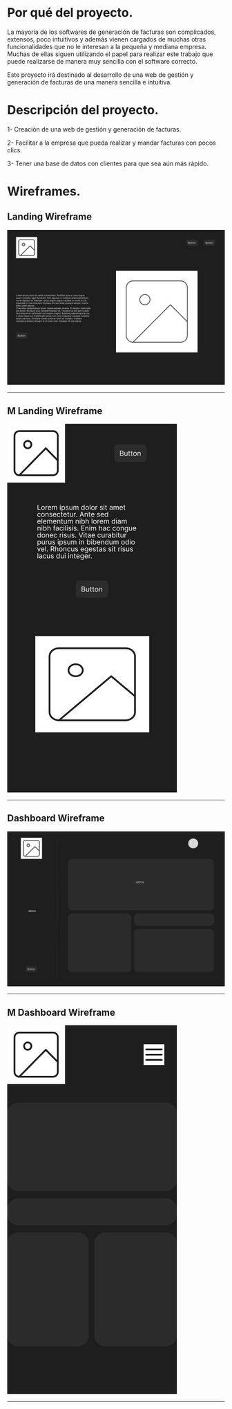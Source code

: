 # Por qué del proyecto.

La mayoría de los softwares de generación de facturas son complicados, extensos, poco intuitivos y además vienen cargados de muchas otras funcionalidades que no le interesan a la pequeña y mediana empresa. Muchas de ellas siguen utilizando el papel para realizar este trabajo que puede realizarse de manera muy sencilla con el software correcto.

Este proyecto irá destinado al desarrollo de una web de gestión y generación de facturas de una manera sencilla e intuitiva.

# Descripción del proyecto.

1- Creación de una web de gestión y generación de facturas.

2- Facilitar a la empresa que pueda realizar y mandar facturas con pocos clics.

3- Tener una base de datos con clientes para que sea aún más rápido.

# Wireframes.

## Landing Wireframe

![Landing Wireframe](./images/LandingWireframe.png)

--- -

## M Landing Wireframe

![M Landing Wireframe](./images/MLandingWireframe.png)

--- -

## Dashboard Wireframe

![Dashboard Wireframe](./images/DashboardWireframe.png)

--- - 

## M Dashboard Wireframe

![M Dashboard Wireframe](./images/MDashboardWireframe.png)

--- -